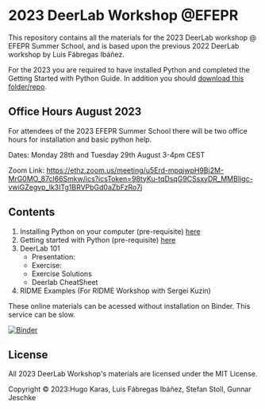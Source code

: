 # 2023 DeerLab Workshop @EFEPR

This repository contains all the materials for the 2023 DeerLab workshop @ EFEPR Summer School, and is based upon the previous 2022 DeerLab workshop by Luis Fábregas Ibáñez.

For the 2023 you are required to have installed Python and completed the Getting Started with Python Guide. In addition you should [download this folder/repo](https://github.com/JeschkeLab/DeerLabWorkshop2023/archive/refs/heads/main.zip). 

## Office Hours August 2023
For attendees of the 2023 EFEPR Summer School there will be two office hours for installation and basic python help.

Dates: Monday 28th and Tuesday 29th August 3-4pm CEST

Zoom Link: https://ethz.zoom.us/meeting/u5Erd-mpqjwpH9Bj2M-MrG0MO_87cl66Smkw/ics?icsToken=98tyKu-tqDsqG9CSsxyDR_MMBIigc-vwiGZegvp_lk3ITg1BRVPbGd0aZbFzRo7j

## Contents
1. Installing Python on your computer (pre-requisite) [here](https://github.com/JeschkeLab/DeerLabWorkshop2023/blob/main/notebooks/00-Installing-Python.md)
2. Getting started with Python (pre-requisite) [here](https://github.com/JeschkeLab/DeerLabWorkshop2023/blob/main/notebooks/01-python-basics.ipynb)
3. DeerLab 101
     - Presentation:   
     - Exercise:
     - Exercise Solutions
     - Deerlab CheatSheet      
5. RIDME Examples (For RIDME Workshop with Sergei Kuzin)


These online materials can be acessed without installation on Binder. This service can be slow.

[![Binder](https://mybinder.org/badge_logo.svg)](https://mybinder.org/v2/gh/HKaras/DeerLabWorkshop2023/main)

## License

All 2023 DeerLab Workshop's materials are licensed under the MIT License.

Copyright © 2023:Hugo Karas, Luis Fábregas Ibáñez, Stefan Stoll, Gunnar Jeschke
